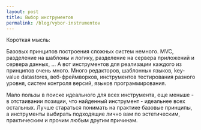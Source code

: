```yaml
---
layout: post
title: Выбор инструментов
permalink: /blog/vybor-instrumentov
---
```

Короткая мысль:

Базовых принципов построения сложных систем немного. MVC, разделение на шаблоны и логику, разделение на сервера приложений и сервера данных, ... А вот инструментов для реализации каждого из принципов очень много. Много редакторов, шаблонных языков, key-value datastores, веб-фреймворков, инструментов тестирования разного уровня, систем контроля версий, языков программирования. 

Мало пользы в поиске идеального для всех инструмента, еще меньше - в отстаивании позиции, что найденный инструмент - идеальнее всех остальных. Лучше стараться понимать на практике базовые принципы, а инструменты выбирать подходящие лично вам  по эстетическим, практическим и прочим любым другим причинам.